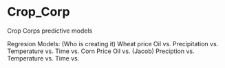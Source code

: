 # Crop_Corp
Crop Corps predictive models

Regresion Models: (Who is creating it) 
  Wheat price
    Oil vs. 
    Precipitation vs. 
    Temperature vs.
    Time vs.
  Corn Price
    Oil vs. (Jacob)
    Preciption vs.
    Temperature vs.
    Time vs.
    
    
